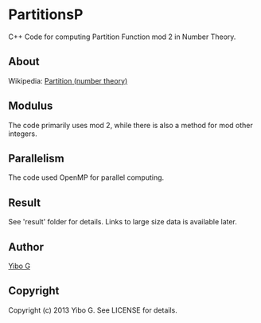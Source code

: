 PartitionsP
===========

C++ Code for computing Partition Function mod 2 in Number Theory.

## About

Wikipedia: [Partition (number theory)](http://en.wikipedia.org/wiki/Partition_(number_theory))

## Modulus

The code primarily uses mod 2, while there is also a method for mod other integers.

## Parallelism

The code used OpenMP for parallel computing.

## Result

See 'result' folder for details. Links to large size data is available later.

## Author

[Yibo G](https://github.com/nilyibo)

## Copyright

Copyright (c) 2013 Yibo G. See LICENSE for details.
